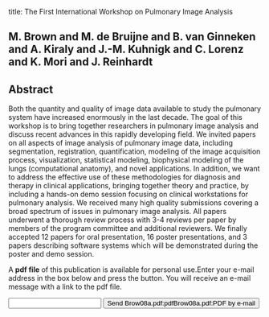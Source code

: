 title: The First International Workshop on Pulmonary Image Analysis

## M. Brown and M. de Bruijne and B. van Ginneken and A. Kiraly and J.-M. Kuhnigk and C. Lorenz and K. Mori and J. Reinhardt

## Abstract
Both the quantity and quality of image data available to study the pulmonary system have increased enormously in the last decade. The goal of this workshop is to bring together researchers in pulmonary image analysis and discuss recent advances in this rapidly developing field. We invited papers on all aspects of image analysis of pulmonary image data, including segmentation, registration, quantification, modeling of the image acquisition process, visualization, statistical modeling, biophysical modeling of the lungs (computational anatomy), and novel applications. In addition, we want to address the effective use of these methodologies for diagnosis and therapy in clinical applications, bringing together theory and practice, by including a hands-on demo session focusing on clinical workstations for pulmonary analysis. We received many high quality submissions covering a broad spectrum of issues in pulmonary image analysis. All papers underwent a thorough review process with 3-4 reviews per paper by members of the program committee and additional reviewers. We finally accepted 12 papers for oral presentation, 16 poster presentations, and 3 papers describing software systems which will be demonstrated during the poster and demo session.

A <b>pdf file</b> of this publication is available for personal use.Enter your e-mail address in the box below and press the button. You will receive an e-mail message with a link to the pdf file.
<form action="sender.php">  <input type="text" name="email">  <input type="submit" value="Send Brow08a.pdf:pdfBrow08a.pdf:PDF by e-mail"></form>